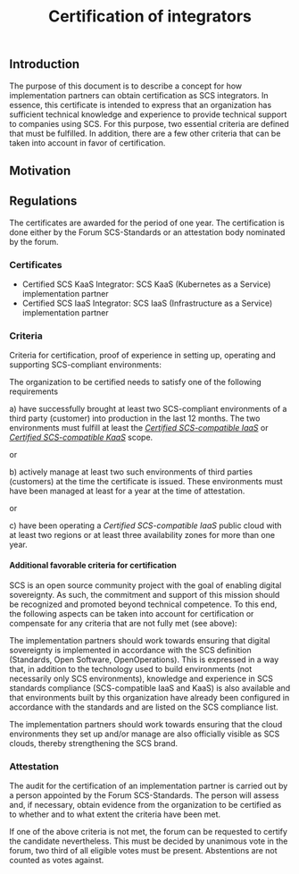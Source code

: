 ﻿---
title: Certification of integrators
type: Procedural
status: Stable
stabilized_at: 2025-08-01
track: Global
description: |
  SCS-0007 defines the process and rules on how SCS integrators are certified.
---

## Introduction

The purpose of this document is to describe a concept for how implementation partners can obtain certification as SCS integrators. In essence, this certificate is intended to express that an organization has sufficient technical knowledge and experience to provide technical support to companies using SCS.
For this purpose, two essential criteria are defined that must be fulfilled. In addition, there are a few other criteria that can be taken into account in favor of certification.

## Motivation

## Regulations

The certificates are awarded for the period of one year.
The certification is done either by the Forum SCS-Standards or an attestation body nominated by the forum.

### Certificates

- Certified SCS KaaS Integrator: SCS KaaS (Kubernetes as a Service) implementation partner
- Certified SCS IaaS Integrator: SCS IaaS (Infrastructure as a Service) implementation partner

### Criteria

Criteria for certification, proof of experience in setting up, operating and supporting SCS-compliant environments:

The organization to be certified needs to satisfy one of the following requirements

a) have successfully brought at least two SCS-compliant environments of a third party (customer) into production in the last 12 months. The two environments must fulfill at least the [_Certified SCS-compatible IaaS_](https://docs.scs.community/standards/scs-compatible-iaas) or [_Certified SCS-compatible KaaS_](https://docs.scs.community/standards/scs-compatible-kaas) scope.

or

b) actively manage at least two such environments of third parties (customers) at the time the certificate is issued. These environments must have been managed at least for a year at the time of attestation.

or

c) have been operating a _Certified SCS-compatible IaaS_ public cloud with at least two regions or at least three availability zones for more than one year.

#### Additional favorable criteria for certification

SCS is an open source community project with the goal of enabling digital sovereignty. As such, the commitment and support of this mission should be recognized and promoted beyond technical competence. To this end, the following aspects can be taken into account for certification or compensate for any criteria that are not fully met (see above):

The implementation partners should work towards ensuring that digital sovereignty is implemented in accordance with the SCS definition (Standards, Open Software, OpenOperations). This is expressed in a way that, in addition to the technology used to build environments (not necessarily only SCS environments), knowledge and experience in SCS standards compliance (SCS-compatible IaaS and KaaS) is also available and that environments built by this organization have already been configured in accordance with the standards and are listed on the SCS compliance list.

The implementation partners should work towards ensuring that the cloud environments they set up and/or manage are also officially visible as SCS clouds, thereby strengthening the SCS brand.

### Attestation

The audit for the certification of an implementation partner is carried out by a person appointed by the Forum SCS-Standards. The person will assess and, if necessary, obtain evidence from the organization to be certified as to whether and to what extent the criteria have been met.

If one of the above criteria is not met, the forum can be requested to certify the candidate nevertheless. This must be decided by unanimous vote in the forum, two third of all eligible votes must be present. Abstentions are not counted as votes against.
